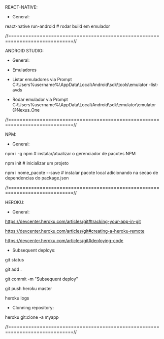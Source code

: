 REACT-NATIVE:

+ General:

react-native run-android # rodar build em emulador

//=============================================================================//

ANDROID STUDIO:

+ General:


+ Emuladores
+ Listar emuladores via Prompt
C:\Users\%username%\AppData\Local\Android\sdk\tools\emulator -list-avds

+ Rodar emulador via Prompt
C:\Users\%username%\AppData\Local\Android\sdk\emulator\emulator @Nexus_One


//=============================================================================//

NPM:

+ General:

npm i -g npm # instalar/atualizar o gerenciador de pacotes NPM

npm init # inicializar um projeto

npm i nome_pacote --save <package>  # instalar pacote local adicionando na secao de dependencias do package.json

//=============================================================================//

HEROKU:

+ General:

https://devcenter.heroku.com/articles/git#tracking-your-app-in-git

https://devcenter.heroku.com/articles/git#creating-a-heroku-remote

https://devcenter.heroku.com/articles/git#deploying-code

+ Subsequent deploys:

git status

git add .

git commit -m "Subsequent deploy"

git push heroku master

heroku logs

+ Clonning repository:

heroku git:clone -a myapp

//=============================================================================//

